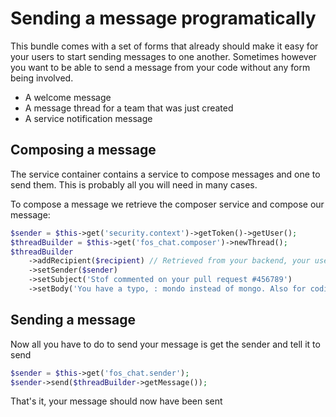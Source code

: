 Sending a message programatically
=================================

This bundle comes with a set of forms that already should make it easy for your
users to start sending messages to one another. Sometimes however you want to be
able to send a message from your code without any form being involved.

- A welcome message
- A message thread for a team that was just created
- A service notification message

Composing a message
-------------------

The service container contains a service to compose messages and one to send them.
This is probably all you will need in many cases.

To compose a message we retrieve the composer service and compose our message:

```php
$sender = $this->get('security.context')->getToken()->getUser();
$threadBuilder = $this->get('fos_chat.composer')->newThread();
$threadBuilder
    ->addRecipient($recipient) // Retrieved from your backend, your user manager or ...
    ->setSender($sender)
    ->setSubject('Stof commented on your pull request #456789')
    ->setBody('You have a typo, : mondo instead of mongo. Also for coding standards ...');
```

Sending a message
-----------------

Now all you have to do to send your message is get the sender and tell it to send

```php
$sender = $this->get('fos_chat.sender');
$sender->send($threadBuilder->getMessage());
```

That's it, your message should now have been sent
